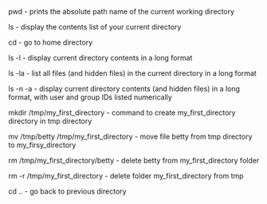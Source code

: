 
pwd - prints the absolute path name of the current working directory

ls - display the contents list of your current directory

cd - go to home directory

ls -l - display current directory contents in a long format

ls -la - list all files (and hidden files) in the current directory in a long format

ls -n -a - display current directory contents (and hidden files) in a long format, with user and group IDs listed numerically

mkdir /tmp/my_first_directory - command to create my_first_directory directory in tmp directory

mv /tmp/betty /tmp/my_first_directory - move file betty from tmp directory to my_firsy_directory

rm /tmp/my_first_directory/betty - delete betty from my_first_directory folder

rm -r /tmp/my_first_directory - delete folder my_first_directory from tmp

cd .. - go back to previous directory
